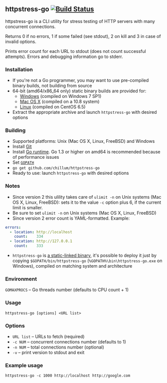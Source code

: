 ## httpstress-go [![Build Status](https://travis-ci.org/chillum/httpstress-go.svg?branch=master)](https://travis-ci.org/chillum/httpstress-go)

httpstress-go is a CLI utility for stress testing of HTTP servers with many concurrent connections.

Returns 0 if no errors, 1 if some failed (see stdout), 2 on kill and 3 in case of invalid options.

Prints error count for each URL to stdout (does not count successful attempts).
Errors and debugging information go to stderr.

### Installation
* If you're not a Go programmer, you may want to use pre-compiled
  binary builds, not building from source
* 64-bit (amd64/x86_64 only) static binary builds are provided for:
  * [Windows](../../releases/download/v2.0/win.zip) (compiled on Windows 7 SP1)
  * [Mac OS X](../../releases/download/v2.0/mac.zip) (compiled on a 10.8 system)
  * [Linux](../../releases/download/v2.0/linux.tgz) (compiled on CentOS 6.5)
* Extract the appropriate archive and launch `httpstress-go` with desired options

### Building
* Supported platforms: Unix (Mac OS X, Linux, FreeBSD) and Windows
* Install [Git](http://git-scm.com/download)
* Install [Go runtime](http://golang.org/doc/install).
  Go 1.3 or higher on amd64 is recommended because of performance issues
* Set [`GOPATH`](http://golang.org/doc/code.html#GOPATH)
* `go get github.com/chillum/httpstress-go`
* Ready to use: launch `httpstress-go` with desired options

### Notes
* Since version 2 this ulility takes care of `ulimit -n` on Unix
  systems (Mac OS X, Linux, FreeBSD): sets it to the value `-c` option plus 6,
  if the current limit is smaller.
* Be sure to set `ulimit -n` on Unix systems (Mac OS X, Linux, FreeBSD)
* Since version 2 error count is YAML-formatted. Example:
```yaml
errors:
  - location: http://localhost
    count:    334
  - location: http://127.0.0.1
    count:    333
```
* `httpstress-go` is
  [a static-linked binary](http://golang.org/doc/faq#Why_is_my_trivial_program_such_a_large_binary),
  it's possible to deploy it just by copying `$GOPATH/bin/httpstress-go`
  (`%GOPATH%\bin\httpstress-go.exe` on Windows),
  compiled on matching system and architecture

### Environment
`GOMAXPROCS` – Go threads number (defaults to CPU count + 1)

### Usage
`httpstress-go [options] <URL list>`

### Options
* `URL list` – URLs to fetch (required)
* `-c NUM` – concurrent connections number (defaults to 1)
* `-n NUM` – total connections number (optional)
* `-v` – print version to stdout and exit

### Example usage
`httpstress-go -c 1000 http://localhost http://google.com`
